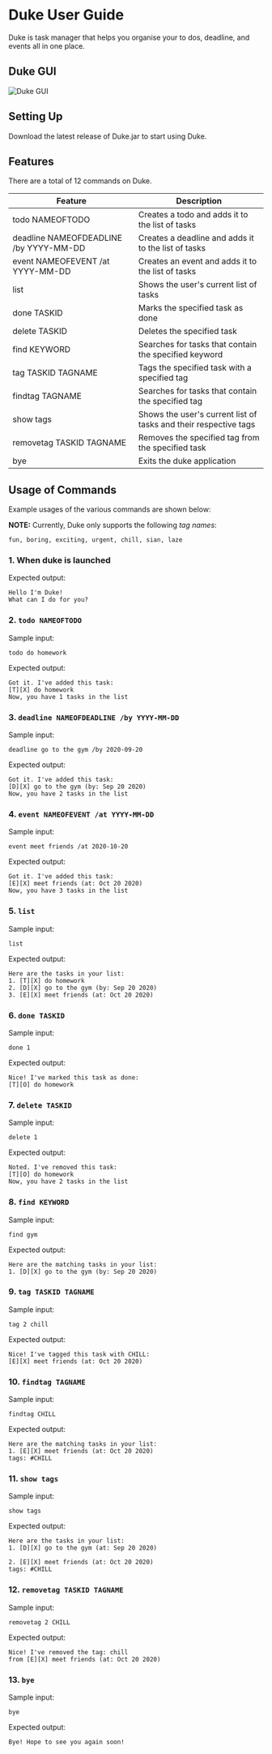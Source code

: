 # Duke User Guide
Duke is task manager that helps you organise your to dos, deadline, and events all in one place. 

## Duke GUI
![Duke GUI](duke.PNG)

## Setting Up 
Download the latest release of Duke.jar to start using Duke.

## Features 
There are a total of 12 commands on Duke.

Feature | Description
------------ | -------------
todo NAMEOFTODO | Creates a todo and adds it to the list of tasks
deadline NAMEOFDEADLINE /by YYYY-MM-DD | Creates a deadline and adds it to the list of tasks
event NAMEOFEVENT /at YYYY-MM-DD | Creates an event and adds it to the list of tasks 
list | Shows the user's current list of tasks 
done TASKID | Marks the specified task as done 
delete TASKID | Deletes the specified task 
find KEYWORD | Searches for tasks that contain the specified keyword
tag TASKID TAGNAME | Tags the specified task with a specified tag 
findtag TAGNAME | Searches for tasks that contain the specified tag 
show tags | Shows the user's current list of tasks and their respective tags 
removetag TASKID TAGNAME | Removes the specified tag from the specified task
bye | Exits the duke application

## Usage of Commands

Example usages of the various commands are shown below:

**NOTE:** Currently, Duke only supports the following *tag names*: 
```
fun, boring, exciting, urgent, chill, sian, laze
```
### 1. When duke is launched
Expected output:
```
Hello I'm Duke! 
What can I do for you?
```

### 2. `todo NAMEOFTODO`
Sample input:
```
todo do homework
```

Expected output:
```
Got it. I've added this task: 
[T][X] do homework 
Now, you have 1 tasks in the list
```

### 3. `deadline NAMEOFDEADLINE /by YYYY-MM-DD`
Sample input:
```
deadline go to the gym /by 2020-09-20
```

Expected output:
```
Got it. I've added this task: 
[D][X] go to the gym (by: Sep 20 2020) 
Now, you have 2 tasks in the list
```

### 4. `event NAMEOFEVENT /at YYYY-MM-DD`
Sample input:
```
event meet friends /at 2020-10-20
```

Expected output:
```
Got it. I've added this task: 
[E][X] meet friends (at: Oct 20 2020) 
Now, you have 3 tasks in the list
```

### 5. `list`
Sample input:
```
list
```

Expected output:
```
Here are the tasks in your list: 
1. [T][X] do homework 
2. [D][X] go to the gym (by: Sep 20 2020)
3. [E][X] meet friends (at: Oct 20 2020)
```

### 6. `done TASKID`
Sample input:
```
done 1
```

Expected output:
```
Nice! I've marked this task as done: 
[T][O] do homework
```

### 7. `delete TASKID`
Sample input:
```
delete 1
```

Expected output:
```
Noted. I've removed this task: 
[T][O] do homework 
Now, you have 2 tasks in the list
```

### 8. `find KEYWORD`
Sample input:
```
find gym
```

Expected output:
```
Here are the matching tasks in your list: 
1. [D][X] go to the gym (by: Sep 20 2020)
```

### 9. `tag TASKID TAGNAME`
Sample input:
```
tag 2 chill
```

Expected output:
```
Nice! I've tagged this task with CHILL:
[E][X] meet friends (at: Oct 20 2020)
```

### 10. `findtag TAGNAME`
Sample input:
```
findtag CHILL
```

Expected output:
```
Here are the matching tasks in your list:
1. [E][X] meet friends (at: Oct 20 2020)
tags: #CHILL
```

### 11. `show tags`
Sample input:
```
show tags
```

Expected output:
```
Here are the tasks in your list: 
1. [D][X] go to the gym (at: Sep 20 2020)

2. [E][X] meet friends (at: Oct 20 2020)
tags: #CHILL
```

### 12. `removetag TASKID TAGNAME`
Sample input:
```
removetag 2 CHILL
```

Expected output:
```
Nice! I've removed the tag: chill
from [E][X] meet friends (at: Oct 20 2020)
```

### 13. `bye`
Sample input:
```
bye
```

Expected output:
```
Bye! Hope to see you again soon!
```
